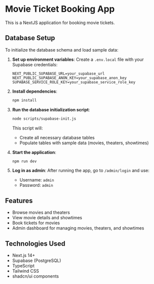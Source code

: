 # Movie Ticket Booking App

This is a NextJS application for booking movie tickets.

## Database Setup

To initialize the database schema and load sample data:

1. **Set up environment variables**:
   Create a `.env.local` file with your Supabase credentials:
   ```
   NEXT_PUBLIC_SUPABASE_URL=your_supabase_url
   NEXT_PUBLIC_SUPABASE_ANON_KEY=your_supabase_anon_key
   SUPABASE_SERVICE_ROLE_KEY=your_supabase_service_role_key
   ```

2. **Install dependencies**:
   ```bash
   npm install
   ```

3. **Run the database initialization script**:
   ```bash
   node scripts/supabase-init.js
   ```
   
   This script will:
   - Create all necessary database tables
   - Populate tables with sample data (movies, theaters, showtimes)

4. **Start the application**:
   ```bash
   npm run dev
   ```

5. **Log in as admin**:
   After running the app, go to `/admin/login` and use:
   - Username: `admin`
   - Password: `admin`

## Features

- Browse movies and theaters
- View movie details and showtimes
- Book tickets for movies
- Admin dashboard for managing movies, theaters, and showtimes

## Technologies Used

- Next.js 14+
- Supabase (PostgreSQL)
- TypeScript
- Tailwind CSS
- shadcn/ui components 